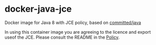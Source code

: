 # docker-java-jce

Docker image for Java 8 with JCE policy, based on [committed/java](https://github.com/commitd/docker-java)

In using this container image you are agreeing to the licence and export useof the JCE. Please consult the README in the [Policy](http://www.oracle.com/technetwork/java/javase/downloads/jce8-download-2133166.htm).

